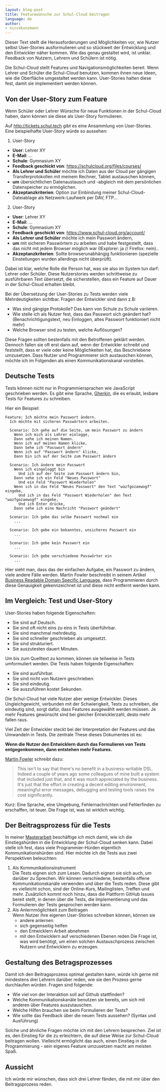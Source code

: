 ```yaml
---
layout: blog-post
title: Featurewünsche zur Schul-Cloud beitragen
language: de
author:
- niccokunzmann
---
```


Dieser Text stellt die Herausforderungen und Möglichkeiten vor,
wie Nutzer selbst User-Stories ausformulieren und so stückweit der Entwicklung und den 
Entwickler näher kommen.
Wie das genau gestaltet wird, ist unklar. Feedback von Nutzern, Lehrern und Schülern ist nötig.

<!-- more -->

Die Schul-Cloud stellt Features und Navigationsmöglichkeiten bereit.
Wenn Lehrer und Schüler die Schul-Cloud benutzen, kommen ihnen neue Ideen, 
wie die Oberfläche umgestaltet werden kann.
User-Stories halten diese fest, damit sie implementiert werden können.


Von der User-Story zum Feature
------------------------------

Wenn Schüler oder Lehrer Wünsche für neue Funktionen in der Schul-Cloud haben,
dann können sie diese als User-Story formulieren.

Auf http://tickets.schul.tech gibt es eine Ansammlung von User-Stories.
Eine beispielhafte User-Story würde so aussehen:

1. User-Story
  - **User**: Lehrer XY
  - **E-Mail**: ...
  - **Schule**: Gymnasium XY
  - **Feedback geschickt von**: https://schulcloud.org/files/courses/
  - **Als Lehrer und Schüler**
    möchte ich Daten aus der Cloud per gängigen Transferprotokollen mit meinem Rechner, Tablet austauschen können,
  - **um** übersichtlichen Datenaustausch und -abgleich mit dem persönlichen Datenspeicher zu ermöglichen.
  - **Akzeptanzkriterien**: Option zur Einbindung meiner Schul-Cloud-Dateiablage als Netzwerk-Laufwerk per DAV, FTP...
2. User-Story
  - **User**: Lehrer XY
  - **E-Mail**: ...
  - **Schule**: Gymnasium XY
  - **Feedback geschickt von**: https://www.schul-cloud.org/account/
  - **Als Lehrer und Schüler**
    möchte ich mein Passwort ändern,
  - **um** mit sicheren Passwörtern zu arbeiten und habe festgestellt, dass 
    das nicht mit jedem Browser möglich war (IExplorer: ja // Firefox: nein)..
  - **Akzeptanzkriterien**: Sollte browserunabhängig funktionieren (spezielle Einstellungen wurden allerdings nicht überprüft).

Dabei ist klar, welche Rolle die Person hat, was sie also im System tun darf: 
Lehrer oder Schüler.
Diese Nutzerstories werden schrittweise zu ausführbaren Text übersetzt, die sicherstellen, 
dass ein Feature auf Dauer in der Schul-Cloud erhalten bleibt.

Bei der Übersetzung der User-Stories zu Tests werden viele Mehrdeutigkeiten sichtbar.
Fragen der Entwickler sind dann z.B:

- Was sind gängige Protokolle? Das kann von Schule zu Schule variieren.
- Wie stelle ich als Nutzer fest, dass das Passwort sich geändert hat?
  (Benachrichtigungstext, neu Einloggen, altes Passwort funktioniert nicht mehr)
- Welche Browser sind zu testen, welche Auflösungen?

Diese Fragen sollten bestenfalls mit den Betroffenen geklärt werden.
Dennoch fallen sie oft erst dann auf, wenn der Entwickler schreibt und feststellt,
dass er viele oder keine Möglichkeiten hat, das Beschriebene umzusetzen.
Dass Nutzer und Programmierer sich austauschen können,
möchte ich im Folgenden als einen Kommunikationskanal vorstellen.

Deutsche Tests
--------------

Tests können nicht nur in Programmiersprachen wie JavaScript geschrieben werden.
Es gibt eine Sprache, [Gherkin][gherkin], die es erlaubt, 
lesbare Tests für Features zu schreiben.

Hier ein Beispiel:

    Feature: Ich möchte mein Passwort ändern.
      Ich möchte mit sicheren Passwörtern arbeiten.

      Scenario: Ich gehe auf die Seite, um mein Passwort zu ändern
        Wenn ich mich als Lehrer einlogge,
        Dann sehe ich meinen Namen.
        Wenn ich auf meinen Namen klicke,
        Dann Sehe ich "Passwort ändern"
        Wenn ich auf "Passwort ändern" klicke,
        Dann bin ich auf der Seite zum Passwort ändern
        
      Scenario: Ich ändere mein Passwort
        Wenn ich eingeloggt bin
          Und ich auf der Seite zum Passwort ändern bin,
        Dann sehe ich ein Feld "Neues Passwort"
          Und ein Feld "Passwort Wiederholen"
        Wenn ich in das Feld "Neues Passwort" den Text "wazfgozaewogf" eingebe,
          Und ich in das Feld "Passwort Wiederholen" den Text "wazfgozaewogf" eingebe,
          Und ich Enter drücke,
        Dann sehe ich eine Nachricht "Passwort geändert"

      Scenario: Ich gebe das selbe Passwort nochmal ein
        ...
      
      Scenario: Ich gebe ein bekanntes, unsicheres Passwort ein
        ...
        
      Scenario: Ich gebe kein Passwort ein
        ...
        
      Scenario: Ich gebe verschiedene Passwörter ein
        ...

Hier sieht man, dass das der einfachen Aufgabe, ein Passwort zu ändern, 
viele andere Fälle werden.
Martin Fowler beschreibt in seinem Artikel [Business Readable Domain Specific Language][fowler-1], 
dass Programmieren durch diese Genauigkeit gekennzeichnet ist und diese nicht
entfernt werden kann.

Im Vergleich: Test und User-Story
---------------------------------

User-Stories haben folgende Eigenschaften:

- Sie sind auf Deutsch.
- Sie sind oft nicht eins zu eins in Tests überführbar.
- Sie sind manchmal mehrdeutig.
- Sie sind schneller geschrieben als umgesetzt.
- Sie sind strukturiert.
- Sie auszutesten dauert Minuten.

Um bis zum Quelltext zu kommen, können sie teilweise in Tests umformuliert werden.
Die Tests haben folgende Eigenschaften:

- Sie sind ausführbar.
- Sie sind nicht von Nutzern geschrieben.
- Sie sind eindeutig.
- Sie auszuführen kostet Sekunden.

Die Schul-Cloud hat viele Nutzer aber wenige Entwickler.
Dieses Ungleichgewicht, verbunden mit der Schwierigkeit, Tests zu schreiben,
die eindeutig sind, sorgt dafür, dass Features ausgewählt werden müssen.
Je mehr Features gewünscht sind bei gleicher Entwicklerzahl, desto mehr fallen raus.

Viel Zeit der Entwickler steckt bei der Interpretation der Features und
das Umwandeln in Tests.
Die zentrale These dieses Dokumentes ist es:

**Wenn die Nutzer den Entwicklern durch das Formulieren von Tests entgegenkommen,
  dann entstehen mehr Features.**

[Martin Fowler][fowler-1] schreibt dazu:

> This isn't to say that there's no benefit in a business-writable DSL.
> Indeed a couple of years ago some colleagues of mine built a system that included just that,
> and it was much appreciated by the business.
> It's just that the effort in creating a decent editing environment, meaningful error messages,
> debugging and testing tools raises the cost significantly.

Kurz: Eine Sprache, eine Umgebung, Fehlernachrichten und Fehlerfinden zu erschaffen, ist teuer.
Die Frage ist, was ist wirklich wichtig.

Der Beitragsprozess für die Tests
---------------------------------

In meiner [Masterarbeit][masterarbeit] beschäftige ich mich damit,
wie ich die Einstiegshürden in die Entwicklung der Schul-Cloud senken kann.
Dabei stelle ich fest, dass viele Programmier-Hürden eigentlich Kommunikationshürden sind.
Hier möchte ich die Tests aus zwei Perspektiven beleuchten:

1. Als Kommunikationsinstrument  
    Die Tests eignen sich zum Lesen.
    Dadurch eignen sie sich auch, um darüber zu Sprechen.
    Wir können verschiedene, bestenfalls offene Kommunikationskanäle verwenden und über die Tests reden.
    Diese gibt es vielleicht schon, sind der Online-Kurs, Mailinglisten, Treffen und mehr.
    Zusätzlich kommt noch hinzu, dass die Plattform GitHub Issues bereit stellt, in denen über
    die Tests, die Implementierung und das Formulieren der Tests gesprochen werden kann. 
2. Als Anlernmöglichkeit zum Beitragen  
    Wenn Nutzer ihre eigenen User-Stories schreiben können, können sie
    - andere anlernen
    - sich gegenseitig helfen
    - den Entwicklern Arbeit abnehmen
    - mit den Entwicklern auf verschiedenen Ebenen reden
    Die Frage ist, was wird benötigt, um einen solchen Austauschprozess zwischen Nutzern und Entwicklern zu erzeugen.

Gestaltung des Betragsprozesses
-------------------------------

Damit ich den Beitragsprozess optimal gestalten kann, würde ich gerne mit mindestens drei Lehrern darüber reden,
wie sie den Prozess gerne durchlaufen würden.
Fragen sind folgende:

- Wie viel von der Interaktion soll auf Github stattfinden?
- Welche Kommunikationskanäle benutzen sie bereits, um sich mit anderen über Features auszutauschen.
- Welche Hilfen brauchen sie beim Formulieren der Tests?
- Wie sollte das Feedback über die neuen Tests aussehen? (Syntax und Ausführung)

Solche und ähnliche Fragen möchte ich mit den Lehrern besprechen.
Ziel ist es, den Einstieg für die zu erleichtern, die auf diese Weise zur Schul-Cloud beitragen wollen.
Vielleicht ermöglicht das auch, einen Einstieg in die Programmierung - sein eigenes Feature umzusetzen macht
am meisten Spaß.

Aussicht
--------

Ich würde mir wünschen, dass sich drei Lehrer fänden, die mit mir über den Beitragsprozess reden.

[gherkin]: https://github.com/cucumber/cucumber/wiki/Gherkin
[fowler-1]: https://martinfowler.com/bliki/BusinessReadableDSL.html
[masterarbeit]: https://gitlab.quelltext.eu/niccokunzmann/masterarbeit/
